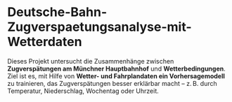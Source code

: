 # Deutsche-Bahn-Zugverspaetungsanalyse-mit-Wetterdaten
Dieses Projekt untersucht die Zusammenhänge zwischen **Zugverspätungen am Münchner Hauptbahnhof** und **Wetterbedingungen**. Ziel ist es, mit Hilfe von **Wetter- und Fahrplandaten ein Vorhersagemodell** zu trainieren, das Zugverspätungen besser erklärbar macht – z. B. durch Temperatur, Niederschlag, Wochentag oder Uhrzeit.
